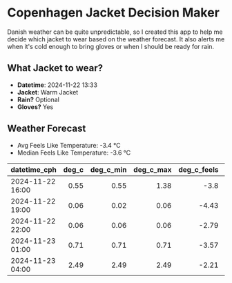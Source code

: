 
# Copenhagen Jacket Decision Maker

Danish weather can be quite unpredictable, so I created this app to help me decide which jacket to wear based on the weather forecast. 
It also alerts me when it's cold enough to bring gloves or when I should be ready for rain.

## What Jacket to wear?

- **Datetime**: 2024-11-22 13:33
- **Jacket**: Warm Jacket
- **Rain?** Optional
- **Gloves?** Yes

## Weather Forecast
- Avg Feels Like Temperature: -3.4 °C
- Median Feels Like Temperature: -3.6 °C

| datetime_cph     |   deg_c |   deg_c_min |   deg_c_max |   deg_c_feels | weather   | wind   | rain   |
|:-----------------|--------:|------------:|------------:|--------------:|:----------|:-------|:-------|
| 2024-11-22 16:00 |    0.55 |        0.55 |        1.38 |         -3.8  | Rain      | Low    | Low    |
| 2024-11-22 19:00 |    0.06 |        0.02 |        0.06 |         -4.43 | Snow      | Low    | None   |
| 2024-11-22 22:00 |    0.06 |        0.06 |        0.06 |         -2.79 | Clouds    | Low    | None   |
| 2024-11-23 01:00 |    0.71 |        0.71 |        0.71 |         -3.57 | Clouds    | Low    | None   |
| 2024-11-23 04:00 |    2.49 |        2.49 |        2.49 |         -2.21 | Clouds    | High   | None   |
        